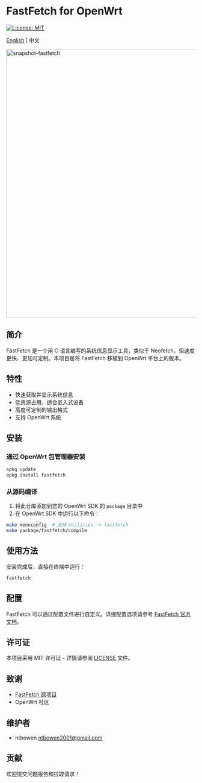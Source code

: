 # FastFetch for OpenWrt

[![License: MIT](https://img.shields.io/badge/License-MIT-yellow.svg)](https://opensource.org/licenses/MIT)

[English](README_EN.md) | 中文

<img width="712" alt="snapshot-fastfetch" src="https://github.com/user-attachments/assets/089db6a3-dbb6-4f98-bd47-e5f0dc50b1a9" />

## 简介

FastFetch 是一个用 C 语言编写的系统信息显示工具，类似于 Neofetch，但速度更快、更加可定制。本项目是将 FastFetch 移植到 OpenWrt 平台上的版本。

## 特性

- 快速获取并显示系统信息
- 低资源占用，适合嵌入式设备
- 高度可定制的输出格式
- 支持 OpenWrt 系统

## 安装

### 通过 OpenWrt 包管理器安装

```bash
opkg update
opkg install fastfetch
```

### 从源码编译

1. 将此仓库添加到您的 OpenWrt SDK 的 `package` 目录中
2. 在 OpenWrt SDK 中运行以下命令：

```bash
make menuconfig  # 选择 Utilities -> fastfetch
make package/fastfetch/compile
```

## 使用方法

安装完成后，直接在终端中运行：

```bash
fastfetch
```

## 配置

FastFetch 可以通过配置文件进行自定义。详细配置选项请参考 [FastFetch 官方文档](https://github.com/fastfetch-cli/fastfetch)。

## 许可证

本项目采用 MIT 许可证 - 详情请参阅 [LICENSE](LICENSE) 文件。

## 致谢

- [FastFetch 原项目](https://github.com/fastfetch-cli/fastfetch)
- OpenWrt 社区

## 维护者

- ntbowen <ntbowen2001@gmail.com>

## 贡献

欢迎提交问题报告和拉取请求！
